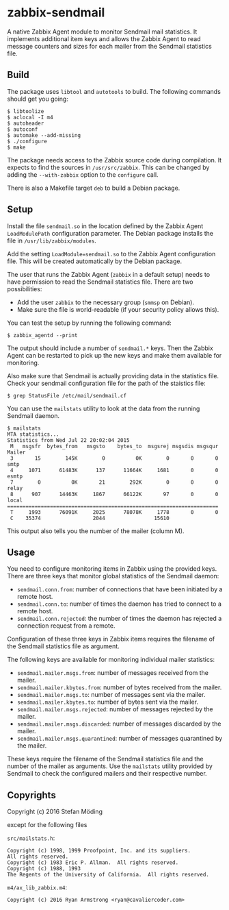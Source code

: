 zabbix-sendmail
===============

A native Zabbix Agent module to monitor Sendmail mail statistics. It
implements additional item keys and allows the Zabbix Agent to read message
counters and sizes for each mailer from the Sendmail statistics file.

Build
-----

The package uses `libtool` and `autotools` to build. The following commands
should get you going:

```
$ libtoolize
$ aclocal -I m4
$ autoheader
$ autoconf
$ automake --add-missing
$ ./configure
$ make
```

The package needs access to the Zabbix source code during compilation. It
expects to find the sources in `/usr/src/zabbix`. This can be changed by
adding the `--with-zabbix` option to the `configure` call.

There is also a Makefile target `deb` to build a Debian package.

Setup
-----

Install the file `sendmail.so` in the location defined by the Zabbix Agent
`LoadModulePath` configuration parameter. The Debian package installs the
file in `/usr/lib/zabbix/modules`.

Add the setting `LoadModule=sendmail.so` to the Zabbix Agent configuration
file. This will be created automatically by the Debian package.

The user that runs the Zabbix Agent (`zabbix` in a default setup) needs to
have permission to read the Sendmail statistics file. There are two
possibilities:

- Add the user `zabbix` to the necessary group (`smmsp` on Debian).
- Make sure the file is world-readable (if your security policy allows this).

You can test the setup by running the following command:

```
$ zabbix_agentd --print
```

The output should include a number of `sendmail.*` keys. Then the Zabbix
Agent can be restarted to pick up the new keys and make them available for
monitoring.

Also make sure that Sendmail is actually providing data in the statistics
file. Check your sendmail configuration file for the path of the staistics
file:

```
$ grep StatusFile /etc/mail/sendmail.cf
```

You can use the `mailstats` utility to look at the data from the running
Sendmail daemon.

```
$ mailstats
MTA statistics...
Statistics from Wed Jul 22 20:02:04 2015
 M   msgsfr  bytes_from   msgsto    bytes_to  msgsrej msgsdis msgsqur  Mailer
 3       15        145K        0          0K        0       0       0  smtp
 4     1071      61483K      137      11664K     1681       0       0  esmtp
 7        0          0K       21        292K        0       0       0  relay
 8      907      14463K     1867      66122K       97       0       0  local
=====================================================================
 T     1993      76091K     2025      78078K     1778       0       0
 C    35374                 2044                15610
```

This output also tells you the number of the mailer (column M).

Usage
-----

You need to configure monitoring items in Zabbix using the provided keys.
There are three keys that monitor global statistics of the Sendmail daemon:

- `sendmail.conn.from`: number of connections that have been initiated by a
  remote host.
- `sendmail.conn.to`: number of times the daemon has tried to connect to a
  remote host.
- `sendmail.conn.rejected`: the number of times the daemon has rejected a
  connection request from a remote.

Configuration of these three keys in Zabbix items requires the filename of
the Sendmail statistics file as argument.

The following keys are available for monitoring individual mailer statistics:

- `sendmail.mailer.msgs.from`: number of messages received from the mailer.
- `sendmail.mailer.kbytes.from`: number of bytes received from the mailer.
- `sendmail.mailer.msgs.to`: number of messages sent via the mailer.
- `sendmail.mailer.kbytes.to`: number of bytes sent via the mailer.
- `sendmail.mailer.msgs.rejected`: number of messages rejected by the mailer.
- `sendmail.mailer.msgs.discarded`: number of messages discarded by the
  mailer.
- `sendmail.mailer.msgs.quarantined`: number of messages quarantined by the
  mailer.

These keys require the filename of the Sendmail statistics file and the
number of the mailer as arguments. Use the `mailstats` utility provided by
Sendmail to check the configured mailers and their respective number.

Copyrights
----------

Copyright (c) 2016 Stefan Möding

except for the following files

`src/mailstats.h`:

```
Copyright (c) 1998, 1999 Proofpoint, Inc. and its suppliers.
All rights reserved.
Copyright (c) 1983 Eric P. Allman.  All rights reserved.
Copyright (c) 1988, 1993
The Regents of the University of California.  All rights reserved.
```

`m4/ax_lib_zabbix.m4`:

```
Copyright (c) 2016 Ryan Armstrong <ryan@cavaliercoder.com>
```
